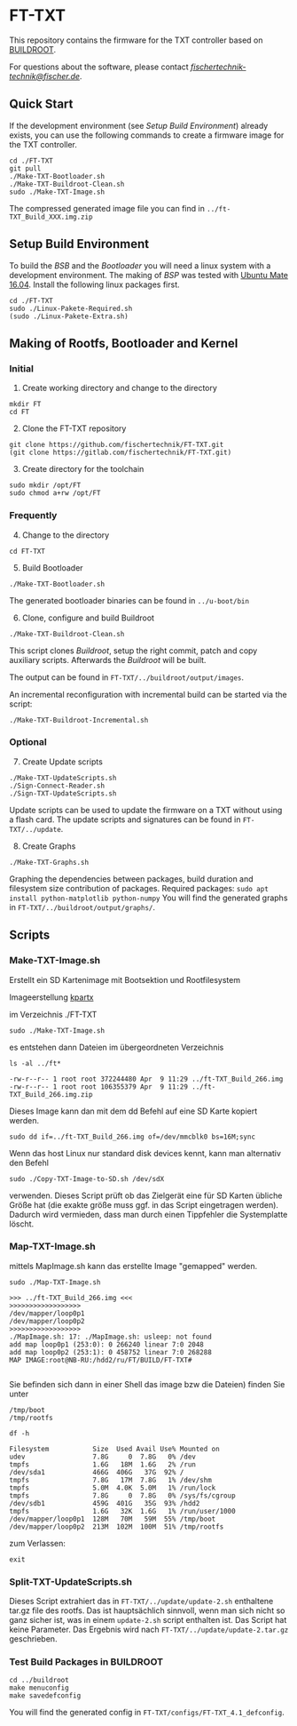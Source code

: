 # FT-TXT
This repository contains the firmware for the TXT controller based on [BUILDROOT](https://buildroot.org/downloads/manual/manual.pdf).

For questions about the software, please contact *fischertechnik-technik@fischer.de*.

## Quick Start
If the development environment (see *Setup Build Environment*) already exists, you can use the following commands to create a firmware image for the TXT controller.
  ```
  cd ./FT-TXT
  git pull
  ./Make-TXT-Bootloader.sh
  ./Make-TXT-Buildroot-Clean.sh
  sudo ./Make-TXT-Image.sh
  ```
The compressed generated image file you can find in `../ft-TXT_Build_XXX.img.zip`

## Setup Build Environment
To build the *BSB* and the *Bootloader* you will need a linux system with a development environment.
The making of *BSP* was tested with [Ubuntu Mate 16.04](http://cdimage.ubuntu.com/ubuntu-mate/releases/16.04.4/release/ubuntu-mate-16.04.4-desktop-amd64.iso).
Install the following linux packages first.
  ```
  cd ./FT-TXT
  sudo ./Linux-Pakete-Required.sh
  (sudo ./Linux-Pakete-Extra.sh)
  ```

## Making of Rootfs, Bootloader and Kernel
### Initial
1. Create working directory and change to the directory
  ```
  mkdir FT
  cd FT
  ```

2. Clone the FT-TXT repository
  ```
  git clone https://github.com/fischertechnik/FT-TXT.git
  (git clone https://gitlab.com/fischertechnik/FT-TXT.git)
  ```

3. Create directory for the toolchain
  ```
  sudo mkdir /opt/FT
  sudo chmod a+rw /opt/FT
  ```
### Frequently
4. Change to the directory
  ```
  cd FT-TXT
  ```	

5. Build Bootloader
  ```
  ./Make-TXT-Bootloader.sh
  ```
  The generated bootloader binaries can be found in `../u-boot/bin`

6. Clone, configure and build Buildroot
  ```
  ./Make-TXT-Buildroot-Clean.sh
  ```
  This script clones *Buildroot*, setup the right commit, patch and copy auxiliary scripts. Afterwards the *Buildroot* will be built.
  
  The output can be found in `FT-TXT/../buildroot/output/images`.

  An incremental reconfiguration with incremental build can be started via the script:
  ```
  ./Make-TXT-Buildroot-Incremental.sh
  ```

### Optional
7. Create Update scripts
  ```
  ./Make-TXT-UpdateScripts.sh
  ./Sign-Connect-Reader.sh
  ./Sign-TXT-UpdateScripts.sh
  ```
  Update scripts can be used to update the firmware on a TXT without using a flash card.
  The update scripts and signatures can be found in `FT-TXT/../update`.

8. Create Graphs
  ```
  ./Make-TXT-Graphs.sh
  ```

  Graphing the dependencies between packages, build duration and filesystem size contribution of packages.
  Required packages: `sudo apt install python-matplotlib python-numpy`
  You will find the generated graphs in `FT-TXT/../buildroot/output/graphs/`.

## Scripts

### Make-TXT-Image.sh

Erstellt ein SD Kartenimage mit Bootsektion und Rootfilesystem

Imageerstellung [kpartx](https://robert.penz.name/73/kpartx-a-tool-for-mounting-partitions-within-an-image-file/)

im Verzeichnis ./FT-TXT
```
sudo ./Make-TXT-Image.sh
```
es entstehen dann Dateien im übergeordneten Verzeichnis
```
ls -al ../ft*

-rw-r--r-- 1 root root 372244480 Apr  9 11:29 ../ft-TXT_Build_266.img
-rw-r--r-- 1 root root 106355379 Apr  9 11:29 ../ft-TXT_Build_266.img.zip

```
Dieses Image kann dan mit dem dd Befehl auf eine SD Karte kopiert werden.
```
sudo dd if=../ft-TXT_Build_266.img of=/dev/mmcblk0 bs=16M;sync
```
Wenn das host Linux nur standard disk devices kennt, kann man alternativ den Befehl
```
sudo ./Copy-TXT-Image-to-SD.sh /dev/sdX
```
verwenden. Dieses Script prüft ob das Zielgerät eine für SD Karten übliche Größe hat (die exakte größe muss ggf. in das Script eingetragen werden). Dadurch wird vermieden, dass man durch einen Tippfehler die Systemplatte löscht.

### Map-TXT-Image.sh

mittels MapImage.sh kann das erstellte Image "gemapped" werden.

```
sudo ./Map-TXT-Image.sh

>>> ../ft-TXT_Build_266.img <<<
>>>>>>>>>>>>>>>>>>
/dev/mapper/loop0p1
/dev/mapper/loop0p2
>>>>>>>>>>>>>>>>>>
./MapImage.sh: 17: ./MapImage.sh: usleep: not found
add map loop0p1 (253:0): 0 266240 linear 7:0 2048
add map loop0p2 (253:1): 0 458752 linear 7:0 268288
MAP IMAGE:root@NB-RU:/hdd2/ru/FT/BUILD/FT-TXT# 


```
Sie befinden sich dann in einer Shell 
das image bzw die Dateien) finden Sie unter

```
/tmp/boot
/tmp/rootfs
```
```
df -h

Filesystem           Size  Used Avail Use% Mounted on
udev                 7.8G     0  7.8G   0% /dev
tmpfs                1.6G   18M  1.6G   2% /run
/dev/sda1            466G  406G   37G  92% /
tmpfs                7.8G   17M  7.8G   1% /dev/shm
tmpfs                5.0M  4.0K  5.0M   1% /run/lock
tmpfs                7.8G     0  7.8G   0% /sys/fs/cgroup
/dev/sdb1            459G  401G   35G  93% /hdd2
tmpfs                1.6G   32K  1.6G   1% /run/user/1000
/dev/mapper/loop0p1  128M   70M   59M  55% /tmp/boot
/dev/mapper/loop0p2  213M  102M  100M  51% /tmp/rootfs

```
zum Verlassen:
```
exit
```

### Split-TXT-UpdateScripts.sh

Dieses Script extrahiert das in `FT-TXT/../update/update-2.sh` enthaltene tar.gz file des rootfs.
Das ist hauptsächlich sinnvoll, wenn man sich nicht so ganz sicher ist, was in einem `update-2.sh` script enthalten ist.
Das Script hat keine Parameter. Das Ergebnis wird nach `FT-TXT/../update/update-2.tar.gz` geschrieben.

### Test Build Packages in BUILDROOT
```
cd ../buildroot
make menuconfig
make savedefconfig
```
You will find the generated config in `FT-TXT/configs/FT-TXT_4.1_defconfig`.
